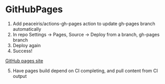 # GitHubPages

1. Add peaceiris/actions-gh-pages action to update gh-pages branch automatically
2. In repo Settings -> Pages, Source -> Deploy from a branch, gh-pages branch
3. Deploy again
4. Success!

[GitHub pages site](https://benjaminpelletier.github.io/GitHubPages)

5. Have pages build depend on CI completing, and pull content from CI output

